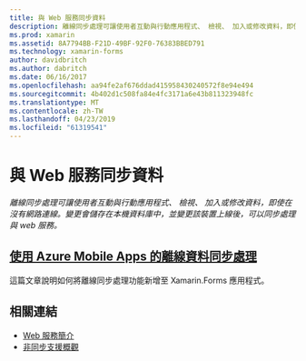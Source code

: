 ```yaml
---
title: 與 Web 服務同步資料
description: 離線同步處理可讓使用者互動與行動應用程式、 檢視、 加入或修改資料，即使在沒有網路連線。 變更會儲存在本機資料庫中，並變更該裝置上線後，可以同步處理與 web 服務。
ms.prod: xamarin
ms.assetid: 8A7794BB-F21D-49BF-92F0-76383BBED791
ms.technology: xamarin-forms
author: davidbritch
ms.author: dabritch
ms.date: 06/16/2017
ms.openlocfilehash: aa94fe2af676ddad415958430240572f8e94e494
ms.sourcegitcommit: 4b402d1c508fa84e4fc3171a6e43b811323948fc
ms.translationtype: MT
ms.contentlocale: zh-TW
ms.lasthandoff: 04/23/2019
ms.locfileid: "61319541"
---
```

# <a name="synchronizing-data-with-web-services"></a>與 Web 服務同步資料

_離線同步處理可讓使用者互動與行動應用程式、 檢視、 加入或修改資料，即使在沒有網路連線。變更會儲存在本機資料庫中，並變更該裝置上線後，可以同步處理與 web 服務。_

## <a name="synchronizing-offline-data-with-azure-mobile-appsazure-mobile-appsmd"></a>[使用 Azure Mobile Apps 的離線資料同步處理](azure-mobile-apps.md)

這篇文章說明如何將離線同步處理功能新增至 Xamarin.Forms 應用程式。



## <a name="related-links"></a>相關連結

- [Web 服務簡介](~/cross-platform/data-cloud/web-services/index.md)
- [非同步支援概觀](~/cross-platform/platform/async.md)

